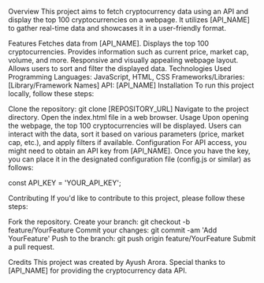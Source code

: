 Overview
This project aims to fetch cryptocurrency data using an API and display the top 100 cryptocurrencies on a webpage. It utilizes [API_NAME] to gather real-time data and showcases it in a user-friendly format.

Features
Fetches data from [API_NAME].
Displays the top 100 cryptocurrencies.
Provides information such as current price, market cap, volume, and more.
Responsive and visually appealing webpage layout.
Allows users to sort and filter the displayed data.
Technologies Used
Programming Languages: JavaScript, HTML, CSS
Frameworks/Libraries: [Library/Framework Names]
API: [API_NAME]
Installation
To run this project locally, follow these steps:

Clone the repository: git clone [REPOSITORY_URL]
Navigate to the project directory.
Open the index.html file in a web browser.
Usage
Upon opening the webpage, the top 100 cryptocurrencies will be displayed.
Users can interact with the data, sort it based on various parameters (price, market cap, etc.), and apply filters if available.
Configuration
For API access, you might need to obtain an API key from [API_NAME]. Once you have the key, you can place it in the designated configuration file (config.js or similar) as follows:


const API_KEY = 'YOUR_API_KEY';

Contributing
If you'd like to contribute to this project, please follow these steps:

Fork the repository.
Create your branch: git checkout -b feature/YourFeature
Commit your changes: git commit -am 'Add YourFeature'
Push to the branch: git push origin feature/YourFeature
Submit a pull request.

Credits
This project was created by Ayush Arora. Special thanks to [API_NAME] for providing the cryptocurrency data API.


